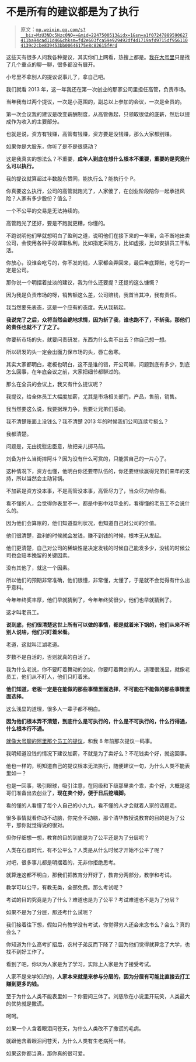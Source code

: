 # 不是所有的建议都是为了执行

> 原文：[`mp.weixin.qq.com/s?__biz=MzU3NDc5Nzc0NQ==&mid=2247500513&idx=1&sn=a1f07247889590627411ba94cad11d46&chksm=fd2e603fca59e929492df4d1719afd9715df9561104139c2cbe839453bb00646175e8c82615f#rd`](http://mp.weixin.qq.com/s?__biz=MzU3NDc5Nzc0NQ==&mid=2247500513&idx=1&sn=a1f07247889590627411ba94cad11d46&chksm=fd2e603fca59e929492df4d1719afd9715df9561104139c2cbe839453bb00646175e8c82615f#rd)

这些天有很多人问我各种提议，其实你们上网看，热搜上都是。[我在大号里](https://mp.weixin.qq.com/s?__biz=MzU0MjYwNDU2Mw==&mid=2247497060&idx=1&sn=4a96a858e94d20c68b88e5b093d2bc18&chksm=fb1a9918cc6d100e76eab97869b7f9f74820cd68435732310ae61b001dc7cddd87428c651e91&token=1274102171&lang=zh_CN&scene=21#wechat_redirect)只是找了几个重点的聊一聊，很多都没有展开。

小号里不拿别人的提议说事儿了，拿自己吧。 

我们就看 2013 年，这一年我还在第一次创业的那家公司里担任高管，负责市场。

当年我有过两个提议，一次是小范围的，副总以上参加的会议，一次是全员的。

第一次会议我的建议是改变薪酬制度，从高管做起，只领取很低的底薪，然后以提成作为收入的主要部分。

也就是说，资方有钱赚，高管有钱赚，资方要是没钱赚，那么大家都别赚。 

如果你是大股东，你听了是不是很感动？ 

这是我真实的想法么？不重要，**成年人到底在想什么根本不重要，重要的是究竟什么可以执行。** 

我的提议就算超过半数股东赞同，能执行么？能执行个 P。

你真要这么执行，公司的高管就跑光了，人家傻了，在创业阶段陪你一起承担风险？人家有多少股份？值么？ 

一个不公平的交易是无法持续的。

高管跑光了还好，要是不跑就更糟，你懂的。 

不跑说明他们早就想明白了盈利之道，说明他们在接下来的一年里，会不断地出卖公司，会使用各种手段谋取私利，比如指定采购方，比如虚报，比如安排员工干私活。 

你放心，没谁会吃亏的，你不发的钱，人家都会弄回来，最后年底算账，吃亏的一定是公司。 

那你说一个明摆着扯淡的建议，我为什么还要提？还提的这么慷慨？ 

因为我是负责市场的呀，销售额这么差，公司赔钱，我首当其冲，我有责任。

我当然要先表态，这是一个应有的态度。先从我斩起。 

**我说完了之后，众将当然会跪地求情，因为斩了我，谁也跑不了，不斩我，那他们的责任也就不了了之了。** 

你要斩市场的头，就要问责研发，东西为什么卖不出去？你自己想一想。

所以研发的头一定会出面力保市场的头，唇亡齿寒。

其实大家都明白，老板也明白，这不是谁的错，开公司嘛，问题到底有多少，到底怎么回事，在年底会议之前，大家把细节都聊过的。

那么在全员的会议上，我又有什么提议呢？ 

我提议，给全体员工大幅度加薪，尤其是市场相关部门，产品，售前，销售。

我当然要这么说，我要据理力争，我要让兄弟们感动。 

我不清楚账面上没钱么？我不清楚 2013 年的时候我们公司连续亏损么？ 

我都清楚。

问题是，无由抚慰忠臣意，故把亲儿掷马前。

刘备为什么当街摔阿斗？因为没有什么可赏的，只能赏自己的一片心了。

这种情况下，资方也懂，他明白你还要带队伍的，你还要继续赢得兄弟们来年的支持，所以当然会主动背锅。 

不加薪是资方没本事，不是高管没本事，高管尽力了，当众尽力给你看。 

看不懂的人，会觉得你表里不一，都是中影中戏毕业的，看得懂的老员工不会说什么的。 

因为他们会算账的，他们知道盈利状况，也知道自己对公司的价值。

他们很清楚，盈利的时候就会发钱，赚不到钱的时候，根本无从发起。 

他们更清楚，自己对公司的稀缺性是决定发钱的时候自己能发多少，没钱的时候公司也会赔本挽留的关键因素。

没有其他了，就这一个因素。 

所以他们的预期非常准确，他们很懂，非常懂，太懂了，于是就不会觉得有什么出乎意料。 

今年年终奖丰厚，他们早就猜到了，今年年终奖很少，他们也早就猜到了。

这才叫老员工。

**说到底，他们很清楚这世上所有可以做的事情，都是就着米下锅的，他们从来不听别人说啥，他们只盯着米看。** 

老道，这就叫江湖老道。 

岁数不是白活的，否则就真的白活了。 

我为什么老说，你不要盯着舞动的剑尖，你要盯着舞剑的人。道理很浅显，就像老员工，他们从不盯人，他们只盯着米。 

**他们知道，老板一定是在能做的那些事情里面选择，不可能在不能做的那些事情里面选择。** 

这么浅显的道理，很多人一辈子都不明白。 

**因为他们根本弄不清楚，到底什么是可执行的，什么是不可执行的，什么行得通，什么根本行不通。**

[就像大号聊的阿里那个员工的提议](https://mp.weixin.qq.com/s?__biz=MzU0MjYwNDU2Mw==&mid=2247497060&idx=1&sn=4a96a858e94d20c68b88e5b093d2bc18&chksm=fb1a9918cc6d100e76eab97869b7f9f74820cd68435732310ae61b001dc7cddd87428c651e91&token=1274102171&lang=zh_CN&scene=21#wechat_redirect)，和我 8 年前那次提议一码事。

我明知道没钱的情况下建议加薪，不就是为了卖好么？不花钱卖个好，就这回事。

他也一样的，明知道自己的提议根本无法执行，随便建议一句，为什么人类不能表里如一？ 

也是一回事，吸引眼球，吸引注意，在同级和下级那里卖个乖，卖个好，大概是这哥们准备出去创业了，**现在卖个好，便于日后挖墙脚。** 

看的懂的人看懂了每个人自己的小九九，看不懂的人才会就着人家的话题走。

很多事情就看你动不动脑，你完全不动脑，那个清华教授说教育的目的是为了公平，那你就觉得说的很对。

但你仔细想一想，教育的目的到底是为了公平还是为了分层呢？

人类在石器时代，有不公平么？人类是从什么时候才开始不公平了呢？ 

对吧，很多事儿都是明摆着的，无非你拒绝思考。

就算连这都不明白，那我们把教育分开好了，教育分两部分，教学和考试。

教学可以公平，有教无类，全部免费。那么考试呢？

考试的目的究竟是为了什么？难道也是为了公平？考试难道也不是为了分层？

如果不是为了分层，那还考什么试呢？ 

我们接着往下想，假如只有教学没有考试，你觉得穷人还会来念书么？会么？真的会么？

你知道为什么高考扩招后，农村子弟反而下降了？因为他们觉得就算念了大学，也找不到好工作了。 

看到了吧，你以为人家是为了学习，实际上人家是为了接受考试。

人家不是来学知识的，**人家本来就是来参与分层的，因为分层有可能比直接去打工赚到更多的钱。**

至于为什么人类不能表里如一？你要问三体了。刘慈欣在小说里开玩笑，人类最大的优势就是撒谎。 

呵呵。 

如果一个人含着眼泪问苍天，为什么人类改不了撒谎的毛病。

就跟他含着眼泪问苍天，为什么人类有生老病死一样。

如果这你都当真，那你真的很可爱。